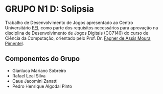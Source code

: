 # **GRUPO N1 D:** Solipsia
Trabalho de Desenvolvimento de Jogos apresentado ao Centro Universitário [FEI](https://portal.fei.edu.br/), como parte dos requisitos necessários para aprovação na disciplina de Desenvolvimento de Jogos Digitais (CC7140) do curso de Ciência da Computação, orientado pelo Prof. Dr. [Fagner de Assis Moura Pimentel](https://github.com/fagnerpimentel).

## Componentes do Grupo

- Gianluca Mariano Sobreiro
- Rafael Leal Silva
- Caue Jacomini Zanatti
- Pedro Henrique Algodal Pinto
